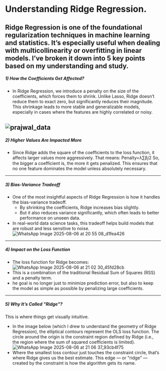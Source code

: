 # Understanding Ridge Regression.

****Ridge Regression is one of the foundational regularization techniques in machine learning and statistics. It’s especially useful when dealing with multicollinearity or overfitting in linear models. I’ve broken it down into 5 key points based on my understanding and study.****
---
##### 1) How the Coefficients Get Affected?
- In Ridge Regression, we introduce a penalty on the size of the coefficients, which forces them to shrink. Unlike Lasso, Ridge doesn’t reduce them to exact zero, but significantly reduces their magnitude. This shrinkage leads to more stable and generalizable models, especially in cases where the features are highly correlated or noisy.

![prajwal_data](https://github.com/user-attachments/assets/ce16b4c7-5526-4fbf-9cb6-6ec1bd39b9ba)
---
##### 2) Higher Values Are Impacted More
- Since Ridge adds the square of the coefficients to the loss function, it affects larger values more aggressively. That means:
Penalty=λ∑β𝑗2 So, the bigger a coefficient is, the more it gets penalized. This ensures that no one feature dominates the model unless absolutely necessary.
---
##### 3) Bias-Variance Tradeoff
- One of the most insightful aspects of Ridge Regression is how it handles the bias-variance tradeoff.
  - By shrinking the coefficients, Ridge increases bias slightly.
  - But it also reduces variance significantly, which often leads to better performance on unseen data.
- In real-world data science tasks, this tradeoff helps build models that are robust and less sensitive to noise.
![WhatsApp Image 2025-08-06 at 20 55 08_d1fea426](https://github.com/user-attachments/assets/d993c265-1844-42e5-8cbb-7daee45cced4)
---
##### 4) Impact on the Loss Function
- The loss function for Ridge becomes:
​![WhatsApp Image 2025-08-06 at 21 02 30_45fd28cb](https://github.com/user-attachments/assets/931b8d2c-f11c-44d4-ae87-b5a83539aa72)
- This is a combination of the traditional Residual Sum of Squares (RSS) and a penalty term.
- he goal is no longer just to minimize prediction error, but also to keep the model as simple as possible by penalizing large coefficients.
---
##### 5) Why It’s Called "Ridge"? 
This is where things get visually intuitive.
- In the image below (which I drew to understand the geometry of Ridge Regression), the elliptical contours represent the OLS loss function. The circle around the origin is the constraint region defined by Ridge (i.e., the region where the sum of squared coefficients is limited).
![WhatsApp Image 2025-08-06 at 21 06 37_93cb4f75](https://github.com/user-attachments/assets/0e9c2b10-95a3-4c7f-965d-4e5061958a5b)
- Where the smallest loss contour just touches the constraint circle, that’s where Ridge gives us the best estimate. This edge — or "ridge" — created by the constraint is how the algorithm gets its name.

